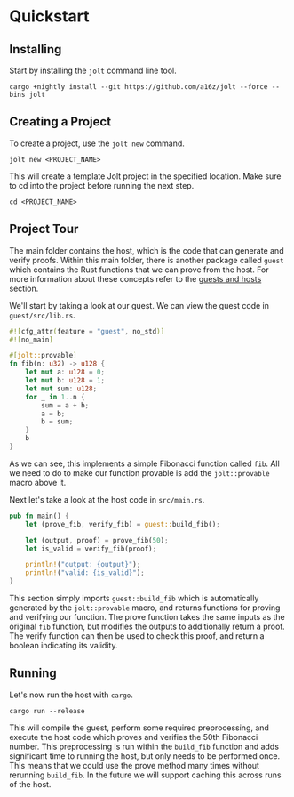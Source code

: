 # Quickstart
## Installing
Start by installing the `jolt` command line tool.
```
cargo +nightly install --git https://github.com/a16z/jolt --force --bins jolt
```

## Creating a Project
To create a project, use the `jolt new` command.
```
jolt new <PROJECT_NAME>
```

This will create a template Jolt project in the specified location. Make sure to cd into the project before running the next step.
```
cd <PROJECT_NAME>
```

## Project Tour
The main folder contains the host, which is the code that can generate and verify proofs. Within this main folder, there is another package called `guest` which contains the Rust functions that we can prove from the host. For more information about these concepts refer to the [guests and hosts](./guests_hosts.md) section.

We'll start by taking a look at our guest. We can view the guest code in `guest/src/lib.rs`.

```rust
#![cfg_attr(feature = "guest", no_std)]
#![no_main]

#[jolt::provable]
fn fib(n: u32) -> u128 {
    let mut a: u128 = 0;
    let mut b: u128 = 1;
    let mut sum: u128;
    for _ in 1..n {
        sum = a + b;
        a = b;
        b = sum;
    }
    b
}
```

As we can see, this implements a simple Fibonacci function called `fib`. All we need to do to make our function provable is add the `jolt::provable` macro above it.

Next let's take a look at the host code in `src/main.rs`.

```rust
pub fn main() {
    let (prove_fib, verify_fib) = guest::build_fib();

    let (output, proof) = prove_fib(50);
    let is_valid = verify_fib(proof);

    println!("output: {output}");
    println!("valid: {is_valid}");
}
```

This section simply imports `guest::build_fib` which is automatically generated by the `jolt::provable` macro, and returns functions for proving and verifying our function. The prove function takes the same inputs as the original `fib` function, but modifies the outputs to additionally return a proof. The verify function can then be used to check this proof, and return a boolean indicating its validity.

## Running
Let's now run the host with `cargo`.
```
cargo run --release
```

This will compile the guest, perform some required preprocessing, and execute the host code which proves and verifies the 50th Fibonacci number. This preprocessing is run within the `build_fib` function and adds significant time to running the host, but only needs to be performed once. This means that we could use the prove method many times without rerunning `build_fib`. In the future we will support caching this across runs of the host.

